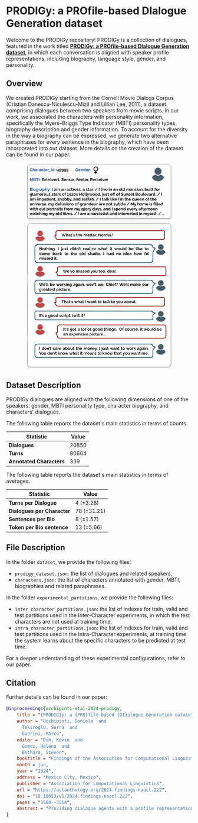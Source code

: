 # PRODIGy: a PROfile-based DIalogue Generation dataset

Welcome to the PRODIGy repository! PRODIGy is a collection of dialogues, featured in the work titled [**PRODIGy: a PROfile-based DIalogue Generation dataset**](https://arxiv.org/abs/2311.05195), in which each conversation is aligned with speaker profile representations, including biography, language style, gender, and personality.

## Overview

We created PRODIGy starting from the Cornell Movie Dialogs Corpus (Cristian Danescu-Niculescu-Mizil and Lillian Lee, 2011), a dataset comprising dialogues between two speakers from movie scripts. In our work, we associated the characters with personality information, specifically the Myers–Briggs Type Indicator (MBTI) personality types, biography description and gender information. To account for the diversity in the way a biography can be expressed, we generate two alternative paraphrases for every sentence in the biography, which have been incorporated into our dataset. More details on the creation of the dataset can be found in our paper.

<p align="center">
  <img src="imgs/persona_pic.png" width="400" alt="Persona Picture">
</p>

## Dataset Description

PRODIGy dialogues are aligned with the following dimensions of one of the speakers: gender, MBTI personality type, character biography, and characters' dialogues. 

The following table reports the dataset's main statistics in terms of counts.

| Statistic                | Value          |
| ------------------------ | -------------- |
| **Dialogues**            | 20850          |
| **Turns**                | 80604          |
| **Annotated Characters** | 339            |

The following table reports the dataset's main statistics in terms of averages.

| Statistic                | Value          |
| ------------------------ | -------------- |
| **Turns per Dialogue**   | 4 (&plusmn;3.28)  |
| **Dialogues per Character** | 78 (&plusmn;31.21) |
| **Sentences per Bio**    | 8 (&plusmn;1.57)  |
| **Token per Bio sentence** | 13 (&plusmn;5.66)|

## File Description

In the folder `dataset`, we provide the following files:
+ `prodigy_dataset.json`: the list of dialogues and related speakers,
+ `characters.json`: the list of characters annotated with gender, MBTI, biographies and related paraphrases.

In the folder `experimental_partitions`, we provide the following files:
+ `inter_character_partitions.json`: the list of indexes for train, valid and test partitions used in the Inter-Character experiments, in which the test characters are not used at training time,
+ `intra_character_partitions.json`: the list of indexes for train, valid and test partitions used in the Intra-Character experiments, at training time the system learns about the specific characters to be predicted at test time.

For a deeper understanding of these experimental configurations, refer to our paper.

## Citation 

Further details can be found in our paper:

```bibtex
@inproceedings{occhipinti-etal-2024-prodigy,
    title = "{PRODIG}y: a {PRO}file-based {DI}alogue Generation dataset",
    author = "Occhipinti, Daniela  and
      Tekiroglu, Serra  and
      Guerini, Marco",
    editor = "Duh, Kevin  and
      Gomez, Helena  and
      Bethard, Steven",
    booktitle = "Findings of the Association for Computational Linguistics: NAACL 2024",
    month = jun,
    year = "2024",
    address = "Mexico City, Mexico",
    publisher = "Association for Computational Linguistics",
    url = "https://aclanthology.org/2024.findings-naacl.222",
    doi = "10.18653/v1/2024.findings-naacl.222",
    pages = "3500--3514",
    abstract = "Providing dialogue agents with a profile representation can improve their consistency and coherence, leading to better conversations. However, current profile-based dialogue datasets for training such agents contain either explicit profile representations that are simple and dialogue-specific, or implicit representations that are difficult to collect. In this work, we introduce the PRODIGy (PROfile-based DIalogue Generation) dataset, which brings diverse representations together, providing a more comprehensive profile dimension set for each speaker. This resource comprises more than 20k dialogues, sourced from movie scripts, aligned with speaker representations such as communication style, biography, personality and gender. Initial experiments with diverse baselines show that providing generative language models with these aspects of a profile, both separately and jointly, enhances models{'} performance. This improvement holds true in both in-domain and cross-domain settings, for both fine-tuned and instruction-based LLMs.",
}
```
